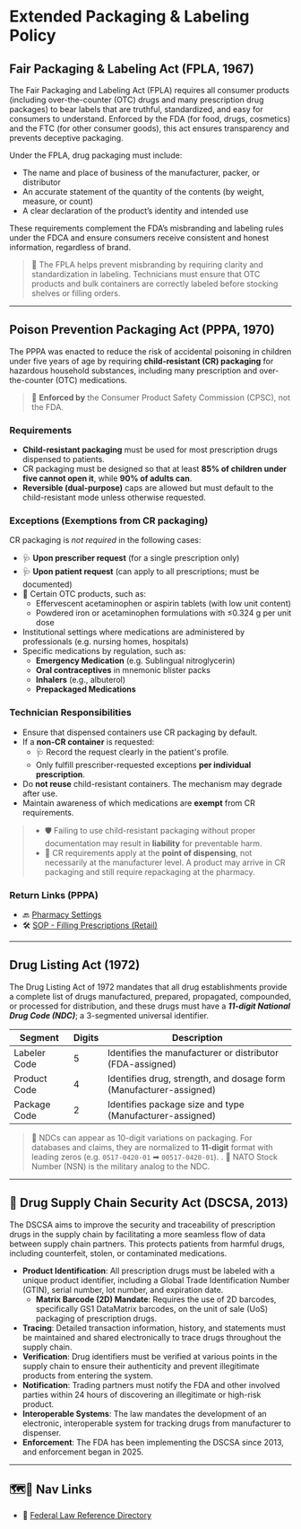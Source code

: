 # Extended Packaging & Labeling Policy

## Fair Packaging & Labeling Act (FPLA, 1967)

The Fair Packaging and Labeling Act (FPLA) requires all consumer products (including over-the-counter (OTC) drugs and many prescription drug packages) to bear labels that are truthful, standardized, and easy for consumers to understand. Enforced by the FDA (for food, drugs, cosmetics) and the FTC (for other consumer goods), this act ensures transparency and prevents deceptive packaging.

Under the FPLA, drug packaging must include:

- The name and place of business of the manufacturer, packer, or distributor
- An accurate statement of the quantity of the contents (by weight, measure, or count)
- A clear declaration of the product’s identity and intended use

These requirements complement the FDA’s misbranding and labeling rules under the FDCA and ensure consumers receive consistent and honest information, regardless of brand.

> 📌 The FPLA helps prevent misbranding by requiring clarity and standardization in labeling. Technicians must ensure that OTC products and bulk containers are correctly labeled before stocking shelves or filling orders.

---

## Poison Prevention Packaging Act (PPPA, 1970)

The PPPA was enacted to reduce the risk of accidental poisoning in children under five years of age by requiring **child-resistant (CR) packaging** for hazardous household substances, including many prescription and over-the-counter (OTC) medications.

> 🔑 **Enforced by** the Consumer Product Safety Commission (CPSC), not the FDA.

### Requirements

- **Child-resistant packaging** must be used for most prescription drugs dispensed to patients.
- CR packaging must be designed so that at least **85% of children under five cannot open it**, while **90% of adults can**.
- **Reversible (dual-purpose)** caps are allowed but must default to the child-resistant mode unless otherwise requested.

### Exceptions (Exemptions from CR packaging)

CR packaging is *not required* in the following cases:

- 🩺 **Upon prescriber request** (for a single prescription only)
- 🩺 **Upon patient request** (can apply to all prescriptions; must be documented)
- 💸 Certain OTC products, such as:
  - Effervescent acetaminophen or aspirin tablets (with low unit content)
  - Powdered iron or acetaminophen formulations with ≤0.324 g per unit dose
- Institutional settings where medications are administered by professionals (e.g. nursing homes, hospitals)
- Specific medications by regulation, such as:
  - **Emergency Medication** (e.g. Sublingual nitroglycerin)
  - **Oral contraceptives** in mnemonic blister packs
  - **Inhalers** (e.g., albuterol)
  - **Prepackaged Medications**

### Technician Responsibilities

- Ensure that dispensed containers use CR packaging by default.
- If a **non-CR container** is requested:
  - 🩺 Record the request clearly in the patient's profile.
  - Only fulfill prescriber-requested exceptions **per individual prescription**.
- Do **not reuse** child-resistant containers. The mechanism may degrade after use.
- Maintain awareness of which medications are **exempt** from CR requirements.

> - 🛡️ Failing to use child-resistant packaging without proper documentation may result in **liability** for preventable harm.
> - 🚨 CR requirements apply at the **point of dispensing**, not necessarily at the manufacturer level. A product may arrive in CR packaging and still require repackaging at the pharmacy.

### Return Links (PPPA)

- 🔙 [Pharmacy Settings](../settings.md#-non-compounded-prescription-area)
- 🛠️ [SOP - Filling Prescriptions (Retail)](../sop/rx_fill.md#32-bottling-and-sealing)

---

## Drug Listing Act (1972)

The Drug Listing Act of 1972 mandates that all drug establishments provide a complete list of drugs manufactured, prepared, propagated, compounded, or processed for distribution, and these drugs must have a ***11-digit National Drug Code (NDC)***; a 3-segmented universal identifier.

| Segment | Digits | Description |
|---------|--------|-------------|
| Labeler Code | 5 | Identifies the manufacturer or distributor (FDA-assigned) |
| Product Code | 4 | Identifies drug, strength, and dosage form (Manufacturer-assigned) |
| Package Code | 2 | Identifies package size and type (Manufacturer-assigned) |

> 📌 NDCs can appear as 10-digit variations on packaging. For databases and claims, they are normalized to **11-digit** format with leading zeros (e.g. `0517-0420-01` ➡ `00517-0420-01`).
> .
> 🤯 NATO Stock Number (NSN) is the military analog to the NDC.

---

## 🤯 Drug Supply Chain Security Act (DSCSA, 2013)

The DSCSA aims to improve the security and traceability of prescription drugs in the supply chain by facilitating a more seamless flow of data between supply chain partners. This protects patients from harmful drugs, including counterfeit, stolen, or contaminated medications.

- **Product Identification**: All prescription drugs must be labeled with a unique product identifier, including a Global Trade Identification Number (GTIN), serial number, lot number, and expiration date.
  - **Matrix Barcode (2D) Mandate**: Requires the use of 2D barcodes, specifically GS1 DataMatrix barcodes, on the unit of sale (UoS) packaging of prescription drugs.
- **Tracing**: Detailed transaction information, history, and statements must be maintained and shared electronically to trace drugs throughout the supply chain.
- **Verification**: Drug identifiers must be verified at various points in the supply chain to ensure their authenticity and prevent illegitimate products from entering the system.
- **Notification**: Trading partners must notify the FDA and other involved parties within 24 hours of discovering an illegitimate or high-risk product.
- **Interoperable Systems**: The law mandates the development of an electronic, interoperable system for tracking drugs from manufacturer to dispenser.
- **Enforcement**: The FDA has been implementing the DSCSA since 2013, and enforcement began in 2025.
  
---

## 🗺️🔗 Nav Links

- 🦅 [Federal Law Reference Directory](./readme.md)
